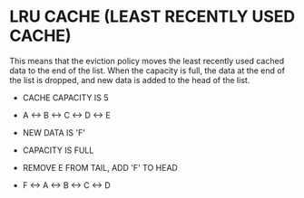 # LRU CACHE (LEAST RECENTLY USED CACHE)

This means that the eviction policy moves the least recently used cached data to the end of the list. When the capacity is full, the data at the end of the list is dropped, and new data is added to the head of the list.

- CACHE CAPACITY IS 5

- A <-> B <-> C <-> D <-> E

- NEW DATA IS 'F' 

- CAPACITY IS FULL

- REMOVE E FROM TAIL, ADD 'F' TO HEAD

- F <-> A <-> B <-> C <-> D